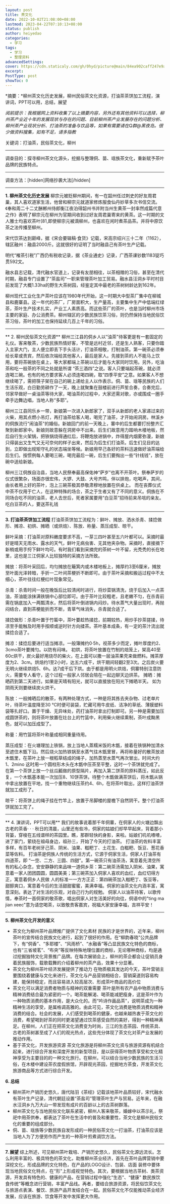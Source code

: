 ```yaml
---
layout: post
title: 茶文化
date: 2022-10-02T21:08:00+08:00
lastmod: 2023-04-22T07:10:13+08:00
status: publish
author: heiyedao
categories: 
  - 学习
tags: 
  - 学习
  - 整理资料
advancedSettings: 
cover: https://cdn.staticaly.com/gh/0hyd/picture@main/84ea902caff247e9a2d711305f9c2399 (1).jpg
excerpt: 
PostType: post
showToc: 0
---
```


*摘要：*柳州茶文化历史发展，柳州民俗茶文化资源，打油茶茶饼加工流程，演讲词，PPT可以用，总结，展望

*阅前提示：我根据网上资料收集了以上摘要内容，另外还有其他资料可以选择，柳州茶产业近十年的发展现状与存在的问题、目前柳州茶产业发展存在的问题分析、柳州茶产业现状分析、打油茶的准备与饮品等，如果有需要请在Q群@黑夜岛。很少做资料搜集，如有不足，请多指教*
<!--more-->
关键词：打油茶，民俗茶文化，柳州

----------

调查目的：探寻柳州茶文化源头，挖掘与整理侗、苗、瑶族茶文化，重新赋予茶叶品牌的民族特点。

----------
调查方法：[hidden]网络抄袭大法[/hidden]

----------

**1. 柳州茶文化历史发展**
柳宗元被贬柳州期间，有一在韶州任过刺史的好友周君巢，其人喜欢道家生活，他曾和柳宗元就道家修炼服食仙丹妙草多次书信交流。《奉和周二十二丈酬郴州侍郎衡江夜泊得韶州书并附当州生黄茶一封率然成篇代意之作》表明了柳宗元在柳州为官期间收到过好友周君巢寄来的黄茶。这一时期的文人雅士均喜欢茶叶[81,即使柳宗元被滴柳州，也喜欢在闲时煮茶品茶。并将中原饮茶之法传播至柳州。

宋代饮茶达到巅峰，据《宋会要辑稿·食货》记载，宋高宗绍兴三十二年（1162），辖区融州：融县2000斤。这就很好的证明了当时融县己有茶叶生产记载。

明代“榷茶引税”广西仍有税收记录，据《茶业通史》记录，广西茶课钞数1183锭巧贯592文。

融水县志记载，清代融水官道上，记录有友朋相往，以茶相赠的习俗，甚至在清代时期，融县专门设置了“茶盐司"一职来管理茶叶加工贸易。融水县汪洞乡平时村目前发现了大概1.33ha的野生大茶树园，经鉴定其中最老的茶树树龄达到162年。

柳州现代工业化生产茶叶应该在1980年代开始，这一时期大中型茶厂集中在柳城县和鹿寨县。这一年代的茶厂，厂房面积大，生产量高，主要集中生产中低端红绿茶，茶叶生产技术扎实，产业工人素质高。而这些茶厂的茶叶，也是当时柳州市场主要的家庭、办公消费茶。柳州辖区的少数民族饮茶习俗，则仍然保持当地民俗饮茶习俗，茶叶的加工也保持延续几百上千年的习俗。

----------
** 2. 柳州民俗茶文化资源**
柳州三江县的侗乡人以“油茶"待客更是有一套固定的礼仪。客来敬茶，少数民族热情好客，不管是远村近邻，还是生人熟客，只要你踏入主家大门，主人便立即丢下手头活计，打油茶相敬，打制油茶。第一碗茶必须奉给长辈或贵宾，然后依次端给其他客人，最后是家人。先接到茶的人不能马上饮用，要将茶碗放在桌上，等大家都端上茶碗以后才能与大家同时饮用。另外，吃油茶和吃一般茶的不同之处就是所谓 “茶三酒四”之说。客人只要端起茶碗，就必须连喝三碗。也有的地方要求客人必须连喝四碗，取“四季平安”之意。如果客人不想继续喝了，需把筷子架在自己的碗上递给主人以作表示。侗、苗、瑶等民族的人们生活乐观，白日勤劳耕作了一天，晚上就聚集在鼓楼前进行芦笙合奏，合奏完后，邻家早做好一桌油茶等待大家，喝油茶的过程中，大家还需对歌，亦或围成一圈手牵手边舞边唱，当地人称“多耶”。

柳州三江县同乐乡一带，新娘第一次进入新郎家了，双手从新郎的老人家递过来的火柴，用其点燃小吊灯，再打油茶给客人喝，喝完了油茶，才开始闹洞房。林溪乡的侗族流行“闹油茶"的婚俗。新娘回门的前一天晚上，寨中的后生都要打扮整齐汇聚到新郎家中。新娘则故意躲在洞房中不出来。后生们故意用力踏响木楼地板，然后自行生火架锅，把铁锅烧得通红后，将鞭炮放进锅中，炸得屋内烟雾弥漫，新娘只得装出又生气又无可奈何的样子出来，然后为后生们打油茶。后生们见目的达到，立即做出规矩守礼的状态端坐等候。新娘用早己各好的茶料迅速做好油茶端给后生们。按惯例每人要喝三碗，喝完最后一碗，后生们要掏出一些“针线钱”，放在碗中送给新娘。

柳州三江侗族自治县，当地人民祭奉最高保佑神“萨岁”也离不开茶叶。祭奉萨岁的仪式很繁杂，场面亦很宏伟，大锣、大鼓、大号齐鸣，伴以排炮，吃喝声，其间，由长者用上好的茶叶，泡上三碗茶极其恭敬肃穆地放置在供桌上。
而在丧葬仪式中茶不仅用于亡人，在这种特殊的场合，茶之于生者又有了不同的意义。侗族在不同场合吃不同的油茶，老人去世后，死者家属要用“白豆茶”招待前来吊唁的亲友。吃白豆茶的人，要送茶礼钱

----------
 **3. 打油茶茶饼加工流程**
打油茶茶饼加工流程为：鲜叶、摊放、洒水杀青、揉捻做形、摊凉、初烘、摊晒（或烘焙）、陈放、称量、蒸压成型、晾干。

鲜叶采摘：打油茶对原料嫩度要求不高，一芽三四叶甚至五六叶都可以。采摘时最好是晴天无雨水、露水的天气，鲜叶无病虫害、无其他夹杂物。采摘时，直接摘下新梢或用手捋下鲜叶均可。有时我们看到采摘完的茶树一叶不留，光秃秃的长在地里，这也是三江侗家人比较独特的采摘方法所致。

摊放：将茶叶采回后，均匀摊放在簸箕内或木楼地板上，摊厚约3至6厘米，摊放至叶面光泽转暗，手折一二叶间茶梗折不断即可。由于茶叶采摘和搬运过程中不太细心，茶叶往往红梗红叶现象常见。

杀青：杀青时间一般在晚饭后比较清闲时进行，将炒菜锅清洗，烧于后加入一点茶油，茶油能涂抹满铁锅中心部位即可。由于茶叶比较粗老，且老嫩不匀，在杀青前需在锅底加入一两瓢清水，然后将茶叶倒进锅内闷炒。待水蒸气大量出现时，再抛闷结合，直到茶梗能折而不断，青草气味消失，杀青就合适了。

揉捻做形：杀青叶置于竹匾中，茶叶要趁热揉捻，前期较热，用炒手抄茶搓揉，待凉至手能触及时用手按顺或逆时针方向揉茶。茶叶基本成条，有一定的茶汁流出就揉捻合适了。

摊凉：揉捻后要进行适当摊凉。一般簿摊约0·5h，视茶多少而定，摊叶厚度约2、 3cmo茶叶要摊匀。以防有闷味。
初烘，将茶叶放置在竹制的焙笼上，架高40至60c烘干，炭火最好用烧尽的柴火，在上面可以撒一层油茶果壳来做燃料。摊茶厚度为2、3cm。烘焙约1至2小时，达五六成干，烘干期间轻翻2至3次。之后炭火要无明火继续烘焙5、6h。达7成干后下烘。由于都是用明火烘焙，侗寨特别注意防火，需要专人看守，这个过程一般家人邻居会陪在一起边聊天边烘茶。
摊晒：摊晒药到第二天进行。如果是天晴有阳光，就可以直接放在阳光下摊晒半天。
如为阴雨天则要继续炭火烘干。

陈放：一般摊晒后的散茶，有两种处理方式，一种是将其拣去夹杂物、过老单片叶，待茶叶温度降至30 ℃时便可装袋，贮藏可用牛皮纸、洁净的草纸、薄膜塑料袋等扎好口。置于干燥、无异味处，药打油茶时拿出打制即可。另一种是需要加压成圆饼茶的，则将茶叶放置在灶台上的竹篮中，利用柴火继续熏制，茶叶成黝黑色，就可以加压成型了。

称量：用竹篮将茶叶称量成相同重量待用。

蒸压成型：在火塘理加上铁锅，放上当地人蒸糯米饭的木甑，接着在铁锅种加清水至遮住木甑下沿。然后烧火加热铁锅至水蒸气往木甑里冒，再将称量好的散茶放进木甑里，在茶叶上放一根稻草结成的绳子，加热蒸至水蒸气再次冒出，时间大约1、2mino 这时用一个圆柱形木头在木甑中压茶至平整，这时一个茶饼就完成了。在第一个茶饼上放一个丝瓜瓤做的原型隔片，再加入第二饼茶的原料蒸压，如此反复，一个木甑基本能一次加压8、10饼茶饼。待整个木甑做满茶饼后，将木甑从锅中拿出放置在平地，找一个重物继续压茶约4、6h，在将茶叶取出，这样打油茶饼就加工成形了。

晾干：将茶饼上的绳子挂在竹竿上，放置于吊脚楼的屋檐下自然阴干。整个打油茶饼就加工完了。

----------
** 4. 演讲词，PPT可以用**
我们的故事说着那千年侗寨，在侗家人的火塘边飘出古老的茶香· · ·
秋日的清晨，山里还有些冷，侗家的姑娘们却早早起床，背着那小背篓，穿梭在五线谱样的茶园里。瞧，那群轻快的身影，来啦。姑娘们叽叽喳喳，进了家门，萦绕在祖母身边，祖孙三，开始了今天的打油茶。
打油茶的佐料丰富多样，有百年老树牙己茶、阴米、油果、糍粑丁、土花生、白糍粑、饭豆、葱花香菜等佐料。
打油茶是侗族人传统的生活方式，它源于侗家生活，侗家人打油茶有四道茶，即 “一空、二方、三圆、四甜”。第一碗茶只有油茶汤，寓意着先清空所有的私心杂念，安安静静的来品味一道侗乡茶：第二碗茶汤需加入阴米、油果，寓意着一家人团团圆圆，圆圆美美；第三碗茶加入侗家人喜欢的血红，血红切得方正，寓意着侗乡人民做
人的标准一一方方正正：第四碗茶加入糍粑丁、饭豆等，甜醇爽口，寓意着今后的生活甜甜蜜蜜，美满幸福。侗家的油茶文化内涵丰富，寓意深刻。表达了对生活的乐观，对自己行为的规勉。
侗家人以油茶待客，以歌传情，奉茶时一首侗家的敬茶歌，唱出侗家人对生活美好的向往，侗语中的"ting ma jian xeec"意为请您喝茶，以致敬贵客嘉宾，祝福大家安康幸福，吉祥平安！

----------
**5. 柳州茶文化开发的意义**

 - 茶文化为柳州茶叶品牌推广提供了文化素材
民族的才是世界的，近年来，柳州茶叶的宣传结合民族文化进行，起到了很好的作用。在“柳韵春晓”公共品牌下，有“侗香”、“多耶楼”、“风雨桥”、“水融香”等凸显民族文化特色的商标，也有“三省坡茗”、“布央”等反映特殊地理位置的商标，无论哪种商标，均是通过挖掘独特文化背景推广品牌。在每次展销会上，柳州的茶企都会让促销员身着民族服饰，载歌载舞的介绍着柳州的茶产品，效果十分显著。
 - 茶文化为柳州茶叶经济发展提供了推动力
在物质极其发达的今天，茶叶营销主要围绕着健康与文化来进行，茶文化与产品营销相结合，营销渠道则容易构建，能保持稳定，而且容易进入较高层次、形成茶叶商品的高价位
 - 茶文化可以满足消费者物质与精神的双重需要
茶叶是所有农产品中物质消费与精神消费结合最为紧密的一个。喝茶能解渴、喝茶能减肥瘦身，这是茶叶作为一种物质消费的基本作用，是大众化的。而“吟诗作画品茶"，说明茶成为一种精神生活的享受，是属格调高雅的。由此可见，茶文化消费是物质消费和精神消费的结合。社会的发展，人们感受到喝茶的健康，也越来越热衷于茶文化的消费，希望喝到好茶的同时更渴望通过饮茶感受自然的美好，得到一种精神满足。在柳州，人们正在把茶文化消费变为时尚，三江的生态茶园、传统茶具、古老的茶树甚至成了人们的观光热点，这些充分体现了茶文化对茶产业发展的推动作用。
 - 基于茶文化，开发旅游资源
茶文化旅游是将柳州茶文化资与旅游资源有机结合起来，进行综合开发和深度开发的新型项目，是以获得茶叶物质享受和文化精神享受为主要目的的一种文化旅行。在柳州，可以结合当地少数民族的生活习俗，在木楼中建设茶农度假旅馆，开辟观光茶园，挖掘地方茶食，开发茶文化旅游商品等方式进行综合开发。

 **6. 总结**
 - 柳州茶叶产销历史悠久，唐代陆羽《茶经》记载该地茶叶品质较好，宋代融水有茶叶生产记录，清代朝廷设置“茶盐司”管理茶叶生产与贸易。近年来，在融水汪洞乡九万大山一带发现有成片的百龄以上的古茶树群落。
 - 柳州茶文化与当地民俗文化联系紧密，柳州人客来敬茶，婚嫁中以茶示礼，祭祀中用茶供奉，都表达了茶叶在生活中的普及和重要性，茶文化是柳州民俗文化的重要的组成部分。
 - 侗、苗、瑶族等少数民族自发形成的一种民俗茶文化一打油茶，打油茶应该是当地人为了方便劳作而产生的一种茶叶煎煮调饮方法。

----------
 **7. 展望**
综上所述，可见柳州茶叶栽培、产销历史悠久，民俗茶文化源远流长。怎么利用丰富的、极具特色的茶文化，助推柳州茶业经济，首先在茶叶品牌营销中要深挖文化，形成品牌的文化特色，在产品的LOGO设计、包装、店面 装修中要体现当地民俗文化特点，在“形"上形成视觉特色。其次，要根据当地古茶树、类茶资源，开发具有特色的、健康的产品，在营销过程中强化“生态"、“健康"  数民族饮食传统”等概念进行营销，丰富产品线。再者，要结合旅游资源，将民俗饮茶文化与旅游点表演、餐饮、旅游产品开发结合在一起。民俗茶文化不仅能推动茶业经济发展，应该在旅游、饮食等开发中发挥更大作用。
